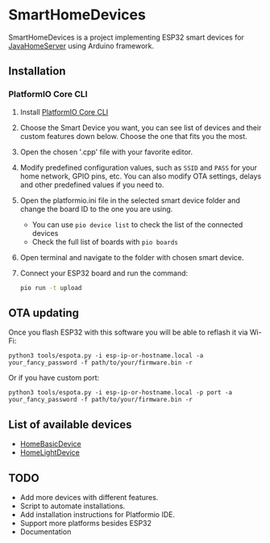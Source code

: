 # SmartHomeDevices
SmartHomeDevices is a project implementing ESP32 smart devices for [JavaHomeServer](https://github.com/jayadamsmorgan/JavaHomeServer) using Arduino framework.



## Installation

### PlatformIO Core CLI
1. Install [PlatformIO Core CLI](https://docs.platformio.org/en/stable/core/index.html)
2. Choose the Smart Device you want, you can see list of devices and their custom features down below. Choose the one that fits you the most.
3. Open the chosen '.cpp' file with your favorite editor.
4. Modify predefined configuration values, such as ```SSID``` and ```PASS``` for your home network, GPIO pins, etc. You can also modify OTA settings, delays and other predefined values if you need to.
5. Open the platformio.ini file in the selected smart device folder and change the board ID to the one you are using.
   * You can use ``` pio device list ``` to check the list of the connected devices
   * Check the full list of boards with ``` pio boards ```
7. Open terminal and navigate to the folder with chosen smart device.
8. Connect your ESP32 board and run the command:

    ```zsh
    pio run -t upload
    ```

## OTA updating
Once you flash ESP32 with this software you will be able to reflash it via Wi-Fi:

    python3 tools/espota.py -i esp-ip-or-hostname.local -a your_fancy_password -f path/to/your/firmware.bin -r

Or if you have custom port:

    python3 tools/espota.py -i esp-ip-or-hostname.local -p port -a your_fancy_password -f path/to/your/firmware.bin -r

## List of available devices
* [HomeBasicDevice](Devices/HomeBasicDevice)
* [HomeLightDevice](Devices/HomeLightDevice)


## TODO
* Add more devices with different features.
* Script to automate installations.
* Add installation instructions for Platformio IDE.
* Support more platforms besides ESP32
* Documentation


 
